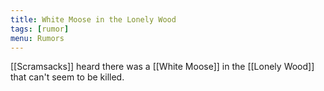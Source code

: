 ```yaml
---
title: White Moose in the Lonely Wood
tags: [rumor]
menu: Rumors
---
```


[[Scramsacks]] heard there was a [[White Moose]] in the [[Lonely Wood]] that can't seem to be killed.